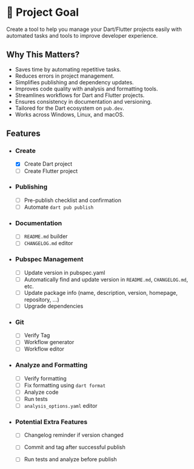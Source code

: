 # 🎯 Project Goal

Create a tool to help you manage your Dart/Flutter projects easily
with automated tasks and tools to improve developer experience.

## Why This Matters?

- Saves time by automating repetitive tasks.
- Reduces errors in project management.
- Simplifies publishing and dependency updates.
- Improves code quality with analysis and formatting tools.
- Streamlines workflows for Dart and Flutter projects.
- Ensures consistency in documentation and versioning.
- Tailored for the Dart ecosystem on `pub.dev`.
- Works across Windows, Linux, and macOS.

## Features

- ### Create
  - [x] Create Dart project
  - [ ] Create Flutter project

- ### Publishing
  - [ ] Pre-publish checklist and confirmation
  - [ ] Automate `dart pub publish`

- ### Documentation
  - [ ] `README.md` builder
  - [ ] `CHANGELOG.md` editor

- ### Pubspec Management
  - [ ] Update version in pubspec.yaml
  - [ ] Automatically find and update version in `README.md`, `CHANGELOG.md`, etc.
  - [ ] Update package info (name, description, version, homepage, repository, ...)
  - [ ] Upgrade dependencies

- ### Git
  - [ ] Verify Tag
  - [ ] Workflow generator
  - [ ] Workflow editor

- ### Analyze and Formatting
  - [ ] Verify formatting
  - [ ] Fix formatting using `dart format`
  - [ ] Analyze code
  - [ ] Run tests
  - [ ] `analysis_options.yaml` editor

- ### Potential Extra Features
  - [ ] Changelog reminder if version changed
  - [ ] Commit and tag after successful publish
  - [ ] Run tests and analyze before publish

